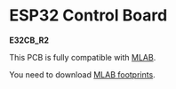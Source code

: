 # ESP32 Control Board
**E32CB_R2**

This PCB is fully compatible with [MLAB](https://github.com/MLAB-project/Modules).

You need to download [MLAB footprints](https://github.com/MLAB-project/kicad-mlab).